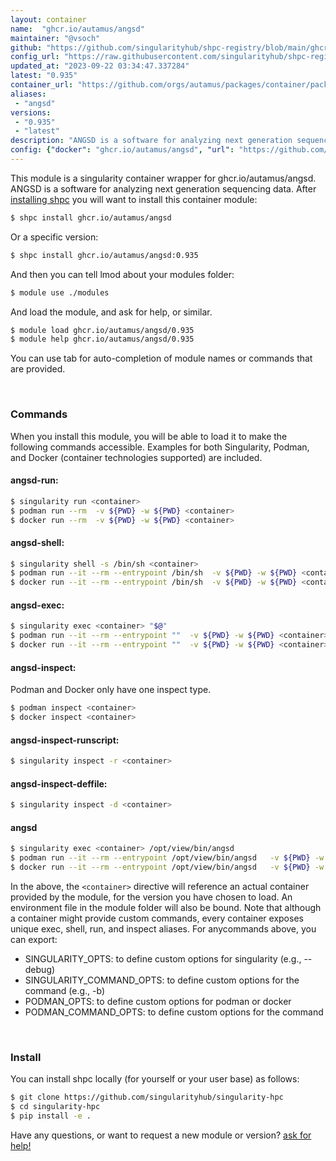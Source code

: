 ```yaml
---
layout: container
name:  "ghcr.io/autamus/angsd"
maintainer: "@vsoch"
github: "https://github.com/singularityhub/shpc-registry/blob/main/ghcr.io/autamus/angsd/container.yaml"
config_url: "https://raw.githubusercontent.com/singularityhub/shpc-registry/main/ghcr.io/autamus/angsd/container.yaml"
updated_at: "2023-09-22 03:34:47.337284"
latest: "0.935"
container_url: "https://github.com/orgs/autamus/packages/container/package/angsd"
aliases:
 - "angsd"
versions:
 - "0.935"
 - "latest"
description: "ANGSD is a software for analyzing next generation sequencing data."
config: {"docker": "ghcr.io/autamus/angsd", "url": "https://github.com/orgs/autamus/packages/container/package/angsd", "maintainer": "@vsoch", "description": "ANGSD is a software for analyzing next generation sequencing data.", "latest": {"0.935": "sha256:338f13839b99de50694e13e59f3b067e672ca559fff5832eb1f47f16e355ba34"}, "tags": {"0.935": "sha256:338f13839b99de50694e13e59f3b067e672ca559fff5832eb1f47f16e355ba34", "latest": "sha256:338f13839b99de50694e13e59f3b067e672ca559fff5832eb1f47f16e355ba34"}, "aliases": {"angsd": "/opt/view/bin/angsd"}}
---
```


This module is a singularity container wrapper for ghcr.io/autamus/angsd.
ANGSD is a software for analyzing next generation sequencing data.
After [installing shpc](#install) you will want to install this container module:


```bash
$ shpc install ghcr.io/autamus/angsd
```

Or a specific version:

```bash
$ shpc install ghcr.io/autamus/angsd:0.935
```

And then you can tell lmod about your modules folder:

```bash
$ module use ./modules
```

And load the module, and ask for help, or similar.

```bash
$ module load ghcr.io/autamus/angsd/0.935
$ module help ghcr.io/autamus/angsd/0.935
```

You can use tab for auto-completion of module names or commands that are provided.

<br>

### Commands

When you install this module, you will be able to load it to make the following commands accessible.
Examples for both Singularity, Podman, and Docker (container technologies supported) are included.

#### angsd-run:

```bash
$ singularity run <container>
$ podman run --rm  -v ${PWD} -w ${PWD} <container>
$ docker run --rm  -v ${PWD} -w ${PWD} <container>
```

#### angsd-shell:

```bash
$ singularity shell -s /bin/sh <container>
$ podman run --it --rm --entrypoint /bin/sh  -v ${PWD} -w ${PWD} <container>
$ docker run --it --rm --entrypoint /bin/sh  -v ${PWD} -w ${PWD} <container>
```

#### angsd-exec:

```bash
$ singularity exec <container> "$@"
$ podman run --it --rm --entrypoint ""  -v ${PWD} -w ${PWD} <container> "$@"
$ docker run --it --rm --entrypoint ""  -v ${PWD} -w ${PWD} <container> "$@"
```

#### angsd-inspect:

Podman and Docker only have one inspect type.

```bash
$ podman inspect <container>
$ docker inspect <container>
```

#### angsd-inspect-runscript:

```bash
$ singularity inspect -r <container>
```

#### angsd-inspect-deffile:

```bash
$ singularity inspect -d <container>
```


#### angsd

```bash
$ singularity exec <container> /opt/view/bin/angsd
$ podman run --it --rm --entrypoint /opt/view/bin/angsd   -v ${PWD} -w ${PWD} <container> -c " $@"
$ docker run --it --rm --entrypoint /opt/view/bin/angsd   -v ${PWD} -w ${PWD} <container> -c " $@"
```



In the above, the `<container>` directive will reference an actual container provided
by the module, for the version you have chosen to load. An environment file in the
module folder will also be bound. Note that although a container
might provide custom commands, every container exposes unique exec, shell, run, and
inspect aliases. For anycommands above, you can export:

 - SINGULARITY_OPTS: to define custom options for singularity (e.g., --debug)
 - SINGULARITY_COMMAND_OPTS: to define custom options for the command (e.g., -b)
 - PODMAN_OPTS: to define custom options for podman or docker
 - PODMAN_COMMAND_OPTS: to define custom options for the command

<br>

### Install

You can install shpc locally (for yourself or your user base) as follows:

```bash
$ git clone https://github.com/singularityhub/singularity-hpc
$ cd singularity-hpc
$ pip install -e .
```

Have any questions, or want to request a new module or version? [ask for help!](https://github.com/singularityhub/singularity-hpc/issues)